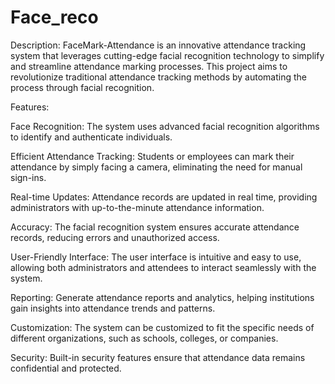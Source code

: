 # Face_reco
Description: FaceMark-Attendance is an innovative attendance tracking system that leverages cutting-edge facial recognition technology to simplify and streamline attendance marking processes. This project aims to revolutionize traditional attendance tracking methods by automating the process through facial recognition.

Features:

Face Recognition: The system uses advanced facial recognition algorithms to identify and authenticate individuals.

Efficient Attendance Tracking: Students or employees can mark their attendance by simply facing a camera, eliminating the need for manual sign-ins.

Real-time Updates: Attendance records are updated in real time, providing administrators with up-to-the-minute attendance information.

Accuracy: The facial recognition system ensures accurate attendance records, reducing errors and unauthorized access.

User-Friendly Interface: The user interface is intuitive and easy to use, allowing both administrators and attendees to interact seamlessly with the system.

Reporting: Generate attendance reports and analytics, helping institutions gain insights into attendance trends and patterns.

Customization: The system can be customized to fit the specific needs of different organizations, such as schools, colleges, or companies.

Security: Built-in security features ensure that attendance data remains confidential and protected.

